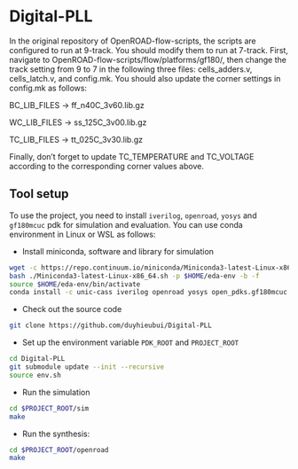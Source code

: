 # Digital-PLL
In the original repository of OpenROAD-flow-scripts, the scripts are configured to run at 9-track. You should modify them to run at 7-track.
First, navigate to OpenROAD-flow-scripts/flow/platforms/gf180/, then change the track setting from 9 to 7 in the following three files: cells_adders.v, cells_latch.v, and config.mk.
You should also update the corner settings in config.mk as follows:

BC_LIB_FILES → ff_n40C_3v60.lib.gz

WC_LIB_FILES → ss_125C_3v00.lib.gz

TC_LIB_FILES → tt_025C_3v30.lib.gz

Finally, don’t forget to update TC_TEMPERATURE and TC_VOLTAGE according to the corresponding corner values above.

## Tool setup
To use the project, you need to install `iverilog`, `openroad`,
`yosys` and `gf180mcuc` pdk for simulation and evaluation. You can use
conda environment in Linux or WSL as follows:

- Install miniconda, software and library for simulation

``` bash
wget -c https://repo.continuum.io/miniconda/Miniconda3-latest-Linux-x86_64.sh
bash ./Miniconda3-latest-Linux-x86_64.sh -p $HOME/eda-env -b -f
source $HOME/eda-env/bin/activate
conda install -c unic-cass iverilog openroad yosys open_pdks.gf180mcuc
```

- Check out the source code

``` bash
git clone https://github.com/duyhieubui/Digital-PLL
```

- Set up the environment variable `PDK_ROOT` and `PROJECT_ROOT`

``` bash
cd Digital-PLL
git submodule update --init --recursive
source env.sh

```

- Run the simulation

``` bash
cd $PROJECT_ROOT/sim
make
```

- Run the synthesis:
``` bash
cd $PROJECT_ROOT/openroad
make
```

